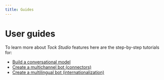 ```yaml
---
title: Guides
---
```


# User guides

To learn more about _Tock Studio_ features here are the step-by-step tutorials for:

* [Build a conversational model](../user/guides/build-model.md)
* [Create a multichannel bot (connectors)](../guides/channels)
* [Create a multilingual bot (internationalization)](../user/guides/i18n.md)